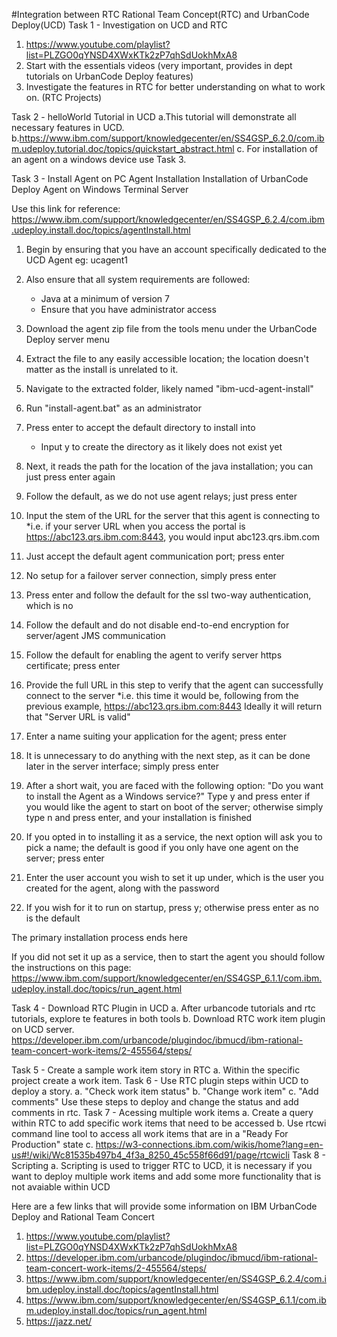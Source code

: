 #Integration between RTC  Rational Team Concept(RTC) and UrbanCode Deploy(UCD) 
Task 1 - Investigation on UCD and RTC
1. https://www.youtube.com/playlist?list=PLZGO0qYNSD4XWxKTk2zP7qhSdUokhMxA8
2. Start with the essentials videos (very important, provides in dept tutorials on UrbanCode Deploy features) 
3. Investigate the features in RTC for better understanding on what to work on. (RTC Projects)

Task 2 - helloWorld Tutorial in UCD
a.This tutorial will demonstrate all necessary features in UCD.
b.https://www.ibm.com/support/knowledgecenter/en/SS4GSP_6.2.0/com.ibm.udeploy.tutorial.doc/topics/quickstart_abstract.html
c. For installation of an agent on a windows device use Task 3.

Task 3 - Install Agent on PC
Agent Installation
	Installation of UrbanCode Deploy Agent on Windows Terminal Server

Use this link for reference: https://www.ibm.com/support/knowledgecenter/en/SS4GSP_6.2.4/com.ibm.udeploy.install.doc/topics/agentInstall.html

1) Begin by ensuring that you have an account specifically dedicated to the UCD Agent 
	eg: ucagent1
2) Also ensure that all system requirements are followed:
	* Java at a minimum of version 7
	* Ensure that you have administrator access
3) Download the agent zip file from the tools menu under the UrbanCode Deploy server menu
4) Extract the file to any easily accessible location; the location doesn't matter as the install is unrelated to it.
5) Navigate to the extracted folder, likely named "ibm-ucd-agent-install"
6) Run "install-agent.bat" as an administrator
7) Press enter to accept the default directory to install into
	* Input y to create the directory as it likely does not exist yet
8) Next, it reads the path for the location of the java installation; you can just press enter again
9) Follow the default, as we do not use agent relays; just press enter
10) Input the stem of the URL for the server that this agent is connecting to
	*i.e. if your server URL when you access the portal is https://abc123.qrs.ibm.com:8443, you would input abc123.qrs.ibm.com
11) Just accept the default agent communication port; press enter
12) No setup for a failover server connection, simply press enter
13) Press enter and follow the default for the ssl two-way authentication, which is no
14) Follow the default and do not disable end-to-end encryption for server/agent JMS communication
15) Follow the default for enabling the agent to verify server https certificate; press enter
16) Provide the full URL in this step to verify that the agent can successfully connect to the server
	*i.e. this time it would be, following from the previous example, https://abc123.qrs.ibm.com:8443
Ideally it will return that "Server URL is valid"

17) Enter a name suiting your application for the agent; press enter
18) It is unnecessary to do anything with the next step, as it can be done later in the server interface; simply press enter
19) After a short wait, you are faced with the following option: 
	"Do you want to install the Agent as a Windows service?"
Type y and press enter if you would like the agent to start on boot of the server; otherwise simply type n and press enter, and your installation is finished

20) If you opted in to installing it as a service, the next option will ask you to pick a name; the default is good if you only have one agent on the server;  press enter
21) Enter the user account you wish to set it up under, which is the user you created for the agent, along with the password
22) If you wish for it to run on startup, press y; otherwise press enter as no is the default

The primary installation process ends here

If you did not set it up as a service, then to start the agent you should follow the instructions on this page:
https://www.ibm.com/support/knowledgecenter/en/SS4GSP_6.1.1/com.ibm.udeploy.install.doc/topics/run_agent.html

Task 4 - Download RTC Plugin in UCD
a. After urbancode tutorials and rtc tutorials, explore te features in both tools
b. Download RTC work item plugin on UCD server. https://developer.ibm.com/urbancode/plugindoc/ibmucd/ibm-rational-team-concert-work-items/2-455564/steps/

Task 5 - Create a sample work item story in RTC
a. Within the specific project create a work item.
Task 6 - Use RTC plugin steps within UCD to deploy a story.
a. "Check work item status" 
b. "Change work item"
c. "Add comments" 
Use these steps to deploy and change the status and add comments in rtc.
Task 7 - Acessing multiple work items
a. Create a query within RTC to add specific work items that need to be accessed
b. Use rtcwi command line tool to access all work items that are in a "Ready For Production" state
c. https://w3-connections.ibm.com/wikis/home?lang=en-us#!/wiki/Wc81535b497b4_4f3a_8250_45c558f66d91/page/rtcwicli
Task 8 - Scripting 
a. Scripting is used to trigger RTC to UCD, it is necessary if you want to deploy multiple work items and add some more functionality that is not avaiable within UCD

Here are a few links that will provide some information on IBM UrbanCode Deploy and Rational Team Concert
1. https://www.youtube.com/playlist?list=PLZGO0qYNSD4XWxKTk2zP7qhSdUokhMxA8
2. https://developer.ibm.com/urbancode/plugindoc/ibmucd/ibm-rational-team-concert-work-items/2-455564/steps/
3. https://www.ibm.com/support/knowledgecenter/en/SS4GSP_6.2.4/com.ibm.udeploy.install.doc/topics/agentInstall.html
4. https://www.ibm.com/support/knowledgecenter/en/SS4GSP_6.1.1/com.ibm.udeploy.install.doc/topics/run_agent.html
5. https://jazz.net/                                                            





